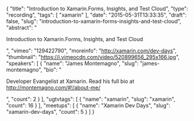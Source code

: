 {
  "title": "Introduction to Xamarin.Forms, Insights, and Test Cloud",
  "type": "recording",
  "tags": [
    "xamarin"
  ],
  "date": "2015-05-31T13:33:35",
  "draft": false,
  "slug": "introduction-to-xamarin-forms-insights-and-test-cloud",
  "abstract": "<p>Introduction to Xamarin.Forms, Insights, and Test Cloud</p>",
  "vimeo": "129422790",
  "moreinfo": "http://xamarin.com/dev-days",
  "thumbnail": "https://i.vimeocdn.com/video/520899656_295x166.jpg",
  "speakers": [
    {
      "name": "James Montemagno",
      "slug": "james-montemagno",
      "bio": "<p>Developer Evangelist at Xamarin. Read his full bio at http://montemagno.com/#!/about-me/</p>",
      "count": 2
    }
  ],
  "ugtvtags": [
    {
      "name": "xamarin",
      "slug": "xamarin",
      "count": 16
    }
  ],
  "meetups": [
    {
      "name": "Xamarin Dev Days",
      "slug": "xamarin-dev-days",
      "count": 5
    }
  ]
}